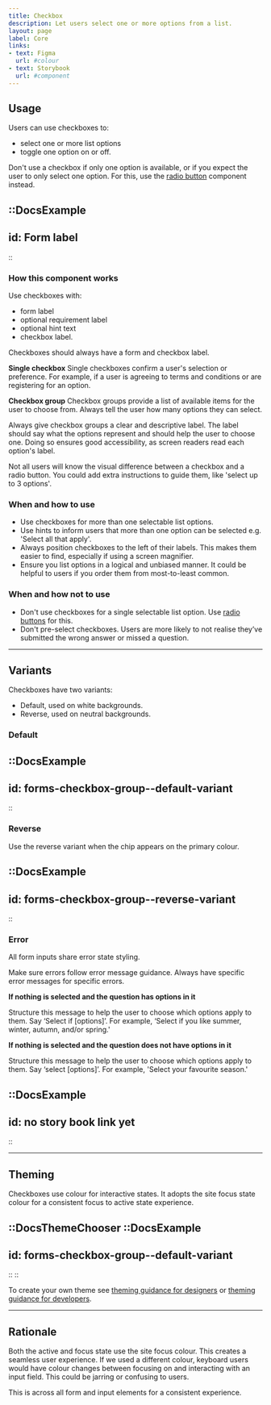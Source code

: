 ```yaml
---
title: Checkbox
description: Let users select one or more options from a list.
layout: page
label: Core
links:
- text: Figma
  url: #colour
- text: Storybook
  url: #component
---
```


## Usage
Users can use checkboxes to:
- select one or more list options
- toggle one option on or off.

Don't use a checkbox if only one option is available, or if you expect the user to only select one option. For this, use the [radio button](https://deploy-preview-457--ripple-docs.netlify.app/design-system/components/radio-button/) component instead. 

::DocsExample
---
id: Form label
---
::

### How this component works
Use checkboxes with:
- form label
- optional requirement label
- optional hint text
- checkbox label.

Checkboxes should always have a form and checkbox label.

**Single checkbox**
Single checkboxes confirm a user's selection or preference. For example, if a user is agreeing to terms and conditions or are registering for an option.

**Checkbox group**
Checkbox groups provide a list of available items for the user to choose from. Always tell the user how many options they can select. 

Always give checkbox groups a clear and descriptive label. The label should say what the options represent and should help the user to choose one. Doing so ensures good accessibility, as screen readers read each option's label.

Not all users will know the visual difference between a checkbox and a radio button. You could add extra instructions to guide them, like 'select up to 3 options'.

### When and how to use
- Use checkboxes for more than one selectable list options.
- Use hints to inform users that more than one option can be selected e.g. 'Select all that apply'.
- Always position checkboxes to the left of their labels. This makes them easier to find, especially if using a screen magnifier.
- Ensure you list options in a logical and unbiased manner. It could be helpful to users if you order them from most-to-least common.

### When and how not to use
- Don't use checkboxes for a single selectable list option. Use [radio buttons](https://deploy-preview-457--ripple-docs.netlify.app/design-system/components/radio-button/) for this.
- Don't pre-select checkboxes. Users are more likely to not realise they’ve submitted the wrong answer or missed a question.

---

## Variants
Checkboxes have two variants:
- Default, used on white backgrounds.
- Reverse, used on neutral backgrounds.

### Default
::DocsExample
---
id: forms-checkbox-group--default-variant
---
::

### Reverse
Use the reverse variant when the chip appears on the primary colour.

::DocsExample
---
id: forms-checkbox-group--reverse-variant
---
::

### Error
All form inputs share error state styling. 

Make sure errors follow error message guidance. Always have specific error messages for specific errors.

**If nothing is selected and the question has options in it**

Structure this message to help the user to choose which options apply to them. Say ‘Select if \[options\]’. For example, ‘Select if you like summer, winter, autumn, and/or spring.'

**If nothing is selected and the question does not have options in it**

Structure this message to help the user to choose which options apply to them. Say ‘select \[options\]’. For example, 'Select your favourite season.'

::DocsExample
---
id: no story book link yet
---
::


---

## Theming
Checkboxes use colour for interactive states.  It adopts the site focus state colour for a consistent focus to active state experience.

::DocsThemeChooser
  ::DocsExample
  ---
  id: forms-checkbox-group--default-variant
  ---
  ::
::

To create your own theme see [theming guidance for designers]() or [theming guidance for developers]().

---

## Rationale
Both the active and focus state use the site focus colour. This creates a seamless user experience. If we used a different colour, keyboard users would have colour changes between focusing on and interacting with an input field. This could be jarring or confusing to users.

This is across all form and input elements for a consistent experience. 
